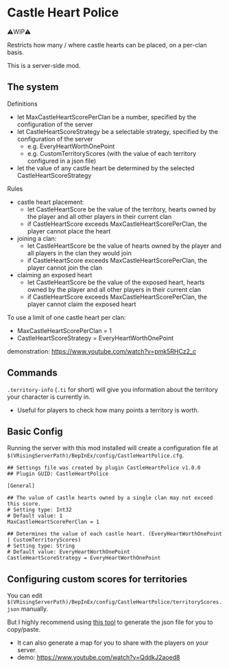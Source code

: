 # Castle Heart Police

⚠️WIP⚠️

Restricts how many / where castle hearts can be placed, on a per-clan basis.

This is a server-side mod.


## The system

Definitions
- let MaxCastleHeartScorePerClan be a number, specified by the configuration of the server
- let CastleHeartScoreStrategy be a selectable strategy, specified by the configuration of the server
  - e.g. EveryHeartWorthOnePoint
  - e.g. CustomTerritoryScores (with the value of each territory configured in a json file)
- let the value of any castle heart be determined by the selected CastleHeartScoreStrategy

Rules
- castle heart placement:
  - let CastleHeartScore be the value of the territory, hearts owned by the player and all other players in their current clan
  - if CastleHeartScore exceeds MaxCastleHeartScorePerClan, the player cannot place the heart
- joining a clan:
  - let CastleHeartScore be the value of hearts owned by the player and all players in the clan they would join
  - if CastleHeartScore exceeds MaxCastleHeartScorePerClan, the player cannot join the clan
- claiming an exposed heart
  - let CastleHeartScore be the value of the exposed heart, hearts owned by the player and all other players in their current clan
  - if CastleHeartScore exceeds MaxCastleHeartScorePerClan, the player cannot claim the exposed heart


To use a limit of one castle heart per clan:
- MaxCastleHeartScorePerClan = 1
- CastleHeartScoreStrategy = EveryHeartWorthOnePoint

demonstration: https://www.youtube.com/watch?v=pmk5RHCz2_c


## Commands

`.territory-info` (`.ti` for short) will give you information about the territory your character is currently in.
- Useful for players to check how many points a territory is worth.


## Basic Config

Running the server with this mod installed will create a configuration file at `$(VRisingServerPath)/BepInEx/config/CastleHeartPolice.cfg`.

```
## Settings file was created by plugin CastleHeartPolice v1.0.0
## Plugin GUID: CastleHeartPolice

[General]

## The value of castle hearts owned by a single clan may not exceed this score.
# Setting type: Int32
# Default value: 1
MaxCastleHeartScorePerClan = 1

## Determines the value of each castle heart. (EveryHeartWorthOnePoint | CustomTerritoryScores)
# Setting type: String
# Default value: EveryHeartWorthOnePoint
CastleHeartScoreStrategy = EveryHeartWorthOnePoint
```

## Configuring custom scores for territories

You can edit `$(VRisingServerPath)/BepInEx/config/CastleHeartPolice/territoryScores.json` manually.

But I highly recommend using [this tool](https://cheesasaurus.github.io/v-rising-mods/MapPainter/index.html) to generate the json file for you to copy/paste.
- It can also generate a map for you to share with the players on your server.
- demo: https://www.youtube.com/watch?v=QddkJ2aoed8
